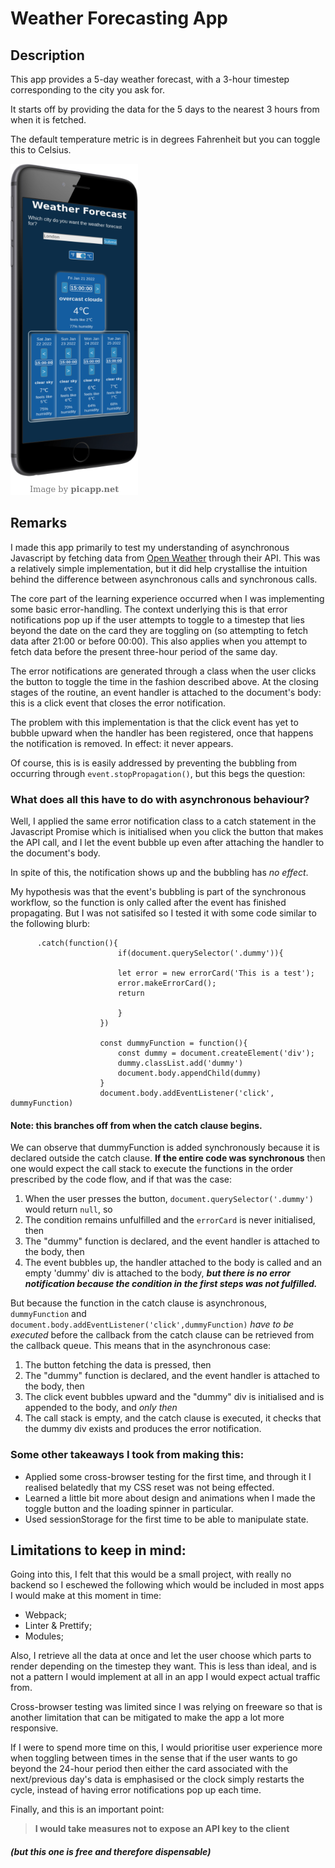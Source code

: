# Weather Forecasting App


## Description

This app provides a 5-day weather forecast, with a 3-hour timestep corresponding to the city you ask for.

It starts off by providing the data for the 5 days to the nearest 3 hours from when it is fetched.

The default temperature metric is in degrees Fahrenheit but you can toggle this to Celsius. 

![weather app screenshot](./Asset/weatherAPI.png)


## Remarks 

I made this app primarily to test my understanding of asynchronous Javascript by fetching data from [Open Weather](https//openweathermap.org) through their API.
This was a relatively simple implementation, but it did help crystallise the intuition behind the difference between asynchronous calls and synchronous calls. 

The core part of the learning experience occurred when I was implementing some basic error-handling. The context underlying this is that error notifications pop up if the user attempts to toggle to a timestep that lies beyond the date on the card they are toggling on (so attempting to fetch data after 21:00 or before 00:00). This also applies when you attempt to fetch data before the present three-hour period of the same day. 

The error notifications are generated through a class when the user clicks the button to toggle the time in the fashion described above. At the closing stages of the routine, an event handler is attached to the document's body: this is a click event that closes the error notification.

The problem with this implementation is that the click event has yet to bubble upward when the handler has been registered, once that happens the notification is removed. In effect: it never appears.

Of course, this is is easily addressed by preventing the bubbling from occurring through `event.stopPropagation()`, but this begs the question: 
### What does all this have to do with asynchronous behaviour?

Well, I applied the same error notification class to a catch statement in the Javascript Promise which is initialised when you click the button that makes the API call, and I let the event bubble up even after attaching the handler to the document's body. 


In spite of this, the notification shows up and the bubbling has *no effect*.

My hypothesis was that the event's bubbling is part of the synchronous workflow, so the function is only called after the event has finished propagating.
But I was not satisifed so I tested it with some code similar to the following blurb: 



          .catch(function(){
                            if(document.querySelector('.dummy')){

                            let error = new errorCard('This is a test');
                            error.makeErrorCard();
                            return

                            }
                        })

                        const dummyFunction = function(){
                            const dummy = document.createElement('div');
                            dummy.classList.add('dummy')
                            document.body.appendChild(dummy)
                        }
                        document.body.addEventListener('click', dummyFunction)


#### Note: this branches off from when the catch clause begins. 

We can observe that dummyFunction is added synchronously because it is declared outside the catch clause. **If the entire code was synchronous** then one would expect the call stack to execute the functions in the order prescribed by the code flow, and if that was the case:

1. When the user presses the button, `document.querySelector('.dummy')` would return `null`, so 
2. The condition remains unfulfilled and the `errorCard` is never initialised, then
3. The "dummy" function is declared, and the event handler is attached to the body, then
4. The event bubbles up, the handler attached to the body is called and an empty 'dummy' div is attached to the body, ***but there is
no error notification because the condition in the first steps was not fulfilled.***  

But because the function in the catch clause is asynchronous, `dummyFunction` and `document.body.addEventListener('click',dummyFunction)` *have to be executed* before the callback from the catch clause can be retrieved from the callback queue. This means that in the asynchronous case:

1. The button fetching the data is pressed, then
2. The "dummy" function is declared, and the event handler is attached to the body, then
3. The click event bubbles upward and the "dummy" div is initialised and is appended to the body, and *only then*
4. The call stack is empty, and the catch clause is executed, it checks that the dummy div exists and produces the error notification.

### Some other takeaways I took from making this: 

- Applied some cross-browser testing for the first time, and through it I realised belatedly that my CSS reset was not being effected.
- Learned a little bit more about design and animations when I made the toggle button and the loading spinner in particular. 
- Used sessionStorage for the first time to be able to manipulate state. 

## Limitations to keep in mind:

Going into this, I felt that this would be a small project, with really no backend so I eschewed the following which would be included in most apps I would make at this moment in time:
- Webpack;
- Linter & Prettify;
- Modules;

Also, I retrieve all the data at once and let the user choose which parts to render depending on the timestep they want. This is less than ideal, and is not a pattern
I would implement at all in an app I would expect actual traffic from. 

Cross-browser testing was limited since I was relying on freeware so that is another limitation that can be mitigated to make the app a lot more responsive.

If I were to spend more time on this, I would prioritise user experience more when toggling between times in the sense that if the user wants to go beyond the 24-hour period then either the card associated with the next/previous day's data is emphasised or the clock simply restarts the cycle, instead of having error notifications pop up each time.


Finally, and this is an important point: 
> **I would take measures not to expose an API key to the client** 
##### (but this one is free and therefore dispensable)







